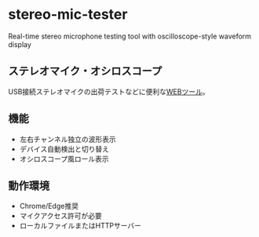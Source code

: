 # stereo-mic-tester
Real-time stereo microphone testing tool with oscilloscope-style waveform display  

## ステレオマイク・オシロスコープ

USB接続ステレオマイクの出荷テストなどに便利な[WEBツール](https://hsbl-ko-gyo.github.io/stereo-mic-tester/)。

## 機能

- 左右チャンネル独立の波形表示
- デバイス自動検出と切り替え
- オシロスコープ風ロール表示

## 動作環境

- Chrome/Edge推奨
- マイクアクセス許可が必要
- ローカルファイルまたはHTTPサーバー
